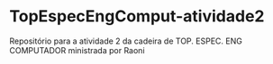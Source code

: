 # TopEspecEngComput-atividade2
Repositório para a atividade 2 da cadeira de TOP. ESPEC. ENG COMPUTADOR ministrada por Raoni
